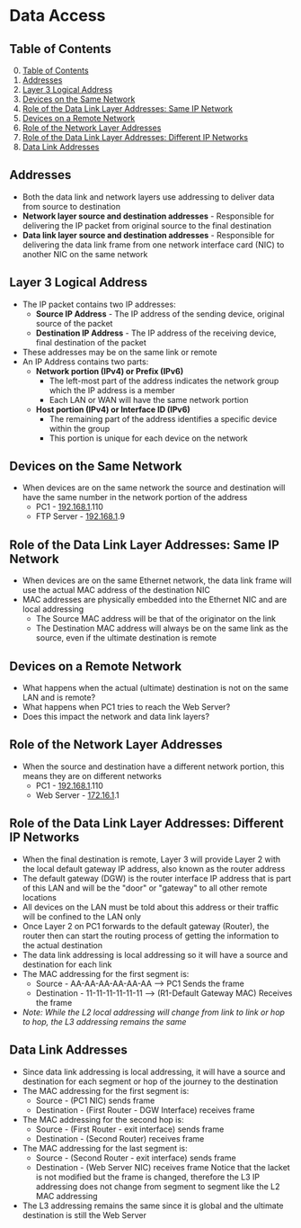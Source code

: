 # Data Access

## Table of Contents

0. [Table of Contents](#table-of-contents)
1. [Addresses](#addresses)
2. [Layer 3 Logical Address](#layer-3-logical-address)
3. [Devices on the Same Network](#devices-on-the-same-network)
4. [Role of the Data Link Layer Addresses: Same IP Network](#role-of-the-data-link-layer-addresses-same-ip-network)
5. [Devices on a Remote Network](#devices-on-a-remote-network)
6. [Role of the Network Layer Addresses](#role-of-the-network-layer-addresses)
7. [Role of the Data Link Layer Addresses: Different IP Networks](#role-of-the-data-link-layer-addresses-different-ip-networks)
8. [Data Link Addresses](#data-link-addresses)

## Addresses

- Both the data link and network layers use addressing to deliver data from source to destination
- **Network layer source and destination addresses** - Responsible for delivering the IP packet from original source to the final destination
- **Data link layer source and destination addresses** - Responsible for delivering the data link frame from one network interface card (NIC) to another NIC on the same network

## Layer 3 Logical Address

- The IP packet contains two IP addresses:
    - **Source IP Address** - The IP address of the sending device, original source of the packet
    - **Destination IP Address** - The IP address of the receiving device, final destination of the packet
- These addresses may be on the same link or remote
- An IP Address contains two parts:
    - **Network portion (IPv4) or Prefix (IPv6)**
        - The left-most part of the address indicates the network group which the IP address is a member
        - Each LAN or WAN will have the same network portion
    - **Host portion (IPv4) or Interface ID (IPv6)**
        - The remaining part of the address identifies a specific device within the group
        - This portion is unique for each device on the network

## Devices on the Same Network

- When devices are on the same network the source and destination will have the same number in the network portion of the address
    - PC1 - <ins>192.168.1</ins>.110
    - FTP Server - <ins>192.168.1</ins>.9

## Role of the Data Link Layer Addresses: Same IP Network

- When devices are on the same Ethernet network, the data link frame will use the actual MAC address of the destination NIC
- MAC addresses are physically embedded into the Ethernet NIC and are local addressing
    - The Source MAC address will be that of the originator on the link
    - The Destination MAC address will always be on the same link as the source, even if the ultimate destination is remote

## Devices on a Remote Network

- What happens when the actual (ultimate) destination is not on the same LAN and is remote?
- What happens when PC1 tries to reach the Web Server?
- Does this impact the network and data link layers?

## Role of the Network Layer Addresses

- When the source and destination have a different network portion, this means they are on different networks
    - PC1 - <ins>192.168.1</ins>.110
    - Web Server - <ins>172.16.1</ins>.1

## Role of the Data Link Layer Addresses: Different IP Networks

- When the final destination is remote, Layer 3 will provide Layer 2 with the local default gateway IP address, also known as the router address
- The default gateway (DGW) is the router interface IP address that is part of this LAN and will be the "door" or "gateway" to all other remote locations
- All devices on the LAN must be told about this address or their traffic will be confined to the LAN only
- Once Layer 2 on PC1 forwards to the default gateway (Router), the router then can start the routing process of getting the information to the actual destination
- The data link addressing is local addressing so it will have a source and destination for each link 
- The MAC addressing for the first segment is:
    - Source - AA-AA-AA-AA-AA-AA --> PC1 Sends the frame
    - Destination - 11-11-11-11-11-11 --> (R1-Default Gateway MAC) Receives the frame
- *Note: While the L2 local addressing will change from link to link or hop to hop, the L3 addressing remains the same*

## Data Link Addresses

- Since data link addressing is local addressing, it will have a source and destination for each segment or hop of the journey to the destination
- The MAC addressing for the first segment is:
    - Source - (PC1 NIC) sends frame
    - Destination - (First Router - DGW Interface) receives frame
- The MAC addressing for the second hop is:
    - Source - (First Router - exit interface) sends frame
    - Destination - (Second Router) receives frame
- The MAC addressing for the last segment is:
    - Source - (Second Router - exit interface) sends frame
    - Destination - (Web Server NIC) receives frame
Notice that the lacket is not modified but the frame is changed, therefore the L3 IP addressing does not change from segment to segment like the L2 MAC addressing
- The L3 addressing remains the same since it is global and the ultimate destination is still the Web Server
